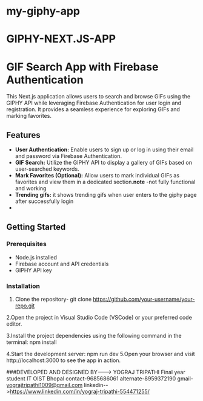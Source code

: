 # my-giphy-app
# GIPHY-NEXT.JS-APP
# GIF Search App with Firebase Authentication

This Next.js application allows users to search and browse GIFs using the GIPHY API while leveraging Firebase Authentication for user login and registration. It provides a seamless experience for exploring GIFs and marking favorites.

## Features

- **User Authentication:** Enable users to sign up or log in using their email and password via Firebase Authentication.
- **GIF Search:** Utilize the GIPHY API to display a gallery of GIFs based on user-searched keywords.
- **Mark Favorites (Optional):** Allow users to mark individual GIFs as favorites and view them in a dedicated section.**note** -not fully functional and working
- **Trending gifs:** it shows trending gifs when user enters to the giphy page after successfully login
- 

## Getting Started

### Prerequisites

- Node.js installed
- Firebase account and API credentials
- GIPHY API key

### Installation

1. Clone the repository-
   git clone https://github.com/your-username/your-repo.git

2.Open the project in Visual Studio Code (VSCode) or your preferred code editor.

3.Install the project dependencies using the following command in the terminal:
      npm install

4.Start the development server:
   npm run dev
5.Open your browser and visit http://localhost:3000 to see the app in action.



###DEVELOPED AND DESIGNED BY--->
YOGRAJ TRIPATHI
Final year student IT OIST Bhopal
contact-9685686061 
alternate-8959372190
gmail- yograjtripathi1009@gmail.com
linkedin-->https://www.linkedin.com/in/yograj-tripathi-554471255/


